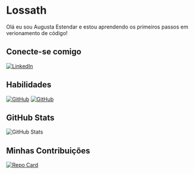# Lossath
Olá eu sou Augusta Estendar e estou aprendendo os primeiros passos em verionamento de código!

## Conecte-se comigo
[![LinkedIn](https://img.shields.io/badge/LinkedIn-pink?style=for-the-badge&logo=linkedin&logoColor=white)](https://www.linkedin.com/in/augusta-estendar/)

## Habilidades
[![GitHub](https://img.shields.io/badge/GitHub-pink?style=for-the-badge&logo=github&logoColor=white)](https://github.com/LOSSATH)  [![GitHub](https://img.shields.io/badge/GitHub-pink?style=for-the-badge&logo=github&logoColor=white)](https://git.com/LOSSATH)



## GitHub Stats
![GitHub Stats](https://github-readme-stats.vercel.app/api?username=LOSSATH&theme=transparent&bg_color=pink&border_color=30A3DC&show_icons=true&icon_color=30A3DC&title_color=E94D5F&text_color=pink)

## Minhas Contribuições
[![Repo Card](https://github-readme-stats.vercel.app/api/pin/?username=LOSSATH&repo=Dio-Lab-Open-Source&bg_color=pink&border_color=30A3DC&show_icons=true&icon_color=30A3DC&title_color=E94D5F&text_color=pink)](https://github.com/LOSSATH/dio-lab-open-source)

